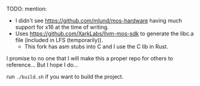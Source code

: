 TODO: mention:
* I didn't see https://github.com/mlund/mos-hardware having much support for x16 at the time of writing.  
* Uses https://github.com/XarkLabs/llvm-mos-sdk to generate the libc.a file (included in LFS (temporarily)).  
  * This fork has asm stubs into C and I use the C lib in Rust.  

I promise to no one that I will make this a proper repo for others to reference... But I hope I do...

run `./build.sh` if you want to build the project.  

